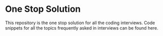# One Stop Solution
This repository is the one stop solution for all the coding interviews. Code snippets for all the topics frequently asked in interviews can be found here.
